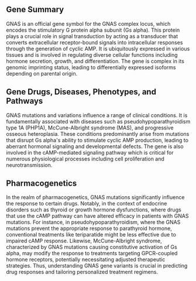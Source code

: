 ## Gene Summary
GNAS is an official gene symbol for the GNAS complex locus, which encodes the stimulatory G protein alpha subunit (Gs alpha). This protein plays a crucial role in signal transduction by acting as a transducer that converts extracellular receptor-bound signals into intracellular responses through the generation of cyclic AMP. It is ubiquitously expressed in various tissues and is involved in regulating diverse cellular functions including hormone secretion, growth, and differentiation. The gene is complex in its genomic imprinting status, leading to differentially expressed isoforms depending on parental origin.

## Gene Drugs, Diseases, Phenotypes, and Pathways
GNAS mutations and variations influence a range of clinical conditions. It is fundamentally associated with diseases such as pseudohypoparathyroidism type 1A (PHP1A), McCune-Albright syndrome (MAS), and progressive osseous heteroplasia. These conditions predominantly arise from mutations that disrupt Gs alpha's ability to stimulate cyclic AMP production, leading to aberrant hormonal signaling and developmental defects. The gene is also involved in the cAMP-mediated signaling pathway which is critical for numerous physiological processes including cell proliferation and neurotransmission. 

## Pharmacogenetics
In the realm of pharmacogenetics, GNAS mutations significantly influence the response to certain drugs. Notably, in the context of endocrine disorders such as thyroid or growth hormone dysfunctions, where drugs that use the cAMP pathway can have altered efficacy in patients with GNAS mutations. For instance, in pseudohypoparathyroidism, where the GNAS mutations prevent the appropriate response to parathyroid hormone, conventional treatments like teriparatide might be less effective due to impaired cAMP response. Likewise, McCune-Albright syndrome, characterized by GNAS mutations causing constitutive activation of Gs alpha, may modify the response to treatments targeting GPCR-coupled hormone receptors, potentially necessitating adjusted therapeutic strategies. Thus, understanding GNAS gene variants is crucial in predicting drug responses and tailoring personalized treatment regimens.